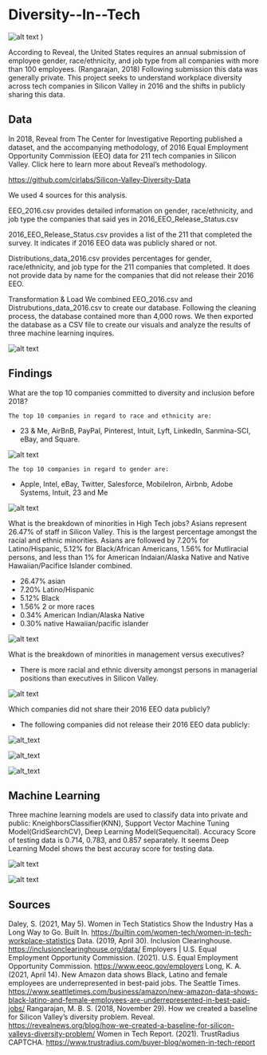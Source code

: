 # Diversity--In--Tech

 

![alt text](https://raw.githubusercontent.com/iyesogie/Diversity--In--Tech/main/images%20/TItle.png)
)


According to Reveal, the United States requires an annual submission of employee gender, race/ethnicity,  and job type from all companies with more than 100 employees. (Rangarajan, 2018) Following submission this data was generally private. This project seeks to understand workplace diversity across tech companies in Silicon Valley in 2016 and the shifts in publicly sharing this data. 

## Data 
In 2018, Reveal from The Center for Investigative Reporting published a dataset, and the accompanying methodology, of 2016 Equal Employment Opportunity Commission (EEO) data for 211 tech companies in Silicon Valley. Click here to learn more about Reveal’s methodology.

https://github.com/cirlabs/Silicon-Valley-Diversity-Data 

We used 4 sources for this analysis. 

EEO_2016.csv provides detailed information on gender, race/ethnicity, and job type the companies that said yes in 2016_EEO_Release_Status.csv

2016_EEO_Release_Status.csv provides a list of the 211 that completed the survey. It indicates if 2016 EEO data was publicly shared or not. 

Distributions_data_2016.csv provides percentages for gender, race/ethnicity, and job type for the 211 companies that completed. It does not provide data by name for the companies that did not release their 2016 EEO. 

Transformation & Load
We combined EEO_2016.csv and Distrubutions_data_2016.csv to create our database. Following the cleaning process, the database contained more than 4,000 rows. We then exported the database as a CSV file to create our visuals and analyze the results of three machine learning inquires.


![alt text](https://raw.githubusercontent.com/iyesogie/Diversity--In--Tech/main/images%20/Screen%20Shot%202021-08-24%20at%2010.51.43%20PM.png)


## Findings 

What are the top 10 companies committed to diversity and inclusion before 2018?

	The top 10 companies in regard to race and ethnicity are: 
* 23 & Me, AirBnB, PayPal, Pinterest, Intuit, Lyft, LinkedIn, Sanmina-SCI, eBay, and Square. 


![alt text](https://raw.githubusercontent.com/iyesogie/Diversity--In--Tech/main/images%20/top%2010%20race.png)



	The top 10 companies in regard to gender are: 
* Apple, Intel, eBay, Twitter, Salesforce, MobileIron, Airbnb, 	   Adobe Systems, Intuit, 23 and Me

![alt text](https://raw.githubusercontent.com/iyesogie/Diversity--In--Tech/main/images%20/top%2010%20gender.png)

What is the breakdown of minorities in High Tech jobs?
Asians represent 26.47% of staff in Silicon Valley. This is the largest percentage amongst the racial and ethnic minorities.  Asians are followed by 7.20% for Latino/Hispanic, 5.12% for Black/African Americans, 1.56% for Mutliracial persons, and less than 1% for American Indaian/Alaska Native and Native Hawaiian/Pacifice Islander combined.

* 26.47% asian 
* 7.20% Latino/Hispanic
* 5.12% Black
* 1.56% 2 or more races 
* 0.34% American Indian/Alaska Native
* 0.30% native Hawaiian/pacific islander 

![alt text](https://raw.githubusercontent.com/iyesogie/Diversity--In--Tech/main/images%20/minority%20pie%20chart.png)

What is the breakdown of minorities in management versus executives?
* There is more racial and ethnic diversity amongst persons in managerial positions than executives in Silicon Valley. 

![alt text](https://raw.githubusercontent.com/iyesogie/Diversity--In--Tech/main/images%20/excs%20v.%20managers.png)

Which companies did not share their 2016 EEO data publicly? 
* The following companies did not release their 2016 EEO data publicly:


![alt_text](https://raw.githubusercontent.com/iyesogie/Diversity--In--Tech/main/images%20/eeo%202016.png)


![alt_text](https://github.com/iyesogie/Diversity--In--Tech/blob/main/images%20/no-public-EEO1.png)

![alt_text](https://github.com/iyesogie/Diversity--In--Tech/blob/main/images%20/no-public-EEO2.png)


## Machine Learning
Three machine learning models are used to classify data into private and public: KneighborsClassifier(KNN), Support Vector Machine Tuning Model(GridSearchCV), Deep Learning Model(Sequencital). Accuracy Score of testing data is 0.714, 0.783, and 0.857 separately. It seems Deep Learning Model shows the best accuray score for testing data.

![alt text](https://raw.githubusercontent.com/iyesogie/Diversity--In--Tech/main/images%20/ml%20gender%20and%20race.png)

![alt text](https://raw.githubusercontent.com/iyesogie/Diversity--In--Tech/main/images%20/ml%20race%20and%20job.png)


## Sources 
Daley, S. (2021, May 5). Women in Tech Statistics Show the Industry Has a Long Way to Go. Built In. https://builtin.com/women-tech/women-in-tech-workplace-statistics 
Data. (2019, April 30). Inclusion Clearinghouse. https://inclusionclearinghouse.org/data/
Employers | U.S. Equal Employment Opportunity Commission. (2021). U.S. Equal Employment Opportunity Commission. https://www.eeoc.gov/employers 
Long, K. A. (2021, April 14). New Amazon data shows Black, Latino and female employees are underrepresented in best-paid jobs. The Seattle Times. https://www.seattletimes.com/business/amazon/new-amazon-data-shows-black-latino-and-female-employees-are-underrepresented-in-best-paid-jobs/ 
Rangarajan, M. B. S. (2018, November 29). How we created a baseline for Silicon Valley’s diversity problem. Reveal. https://revealnews.org/blog/how-we-created-a-baseline-for-silicon-valleys-diversity-problem/ 
Women in Tech Report. (2021). TrustRadius CAPTCHA. https://www.trustradius.com/buyer-blog/women-in-tech-report 






